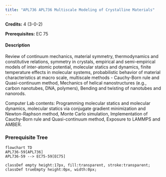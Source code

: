 ```yaml
---
title: "APL736 APL736 Multiscale Modeling of Crystalline Materials"
---
```

**Credits:** 4 (3-0-2)

**Prerequisites:** EC 75

#### Description
Review of continuum mechanics, material symmetry, thermodynamics and constitutive relations, symmetry in crystals, empirical and semi-empirical models of inter-atomic potential, molecular statics and dynamics, finite temperature effects in molecular systems, probabilistic behavior of material characteristics at macro scale, multiscale methods - Cauchy-Born rule and Quasi-continuum method, Mechanics of helical nanostructures (e.g., carbon nanotubes, DNA, polymers), Bending and twisting of nanotubes and nanorods.

Computer Lab contents: Programming molecular statics and molecular dynamics, molecular statics via conjugate gradient minimization and Newton-Raphson method, Monte Carlo simulation, Implementation of Cauchy-Born rule and Quasi-continuum method, Exposure to LAMMPS and AMBER.

### Prerequisite Tree

```mermaid
flowchart TD
APL736-59[APL736]
APL736-59 --> EC75-59[EC75]

classDef empty height:17px, fill:transparent, stroke:transparent;
classDef trueEmpty height:0px, width:0px;
```
